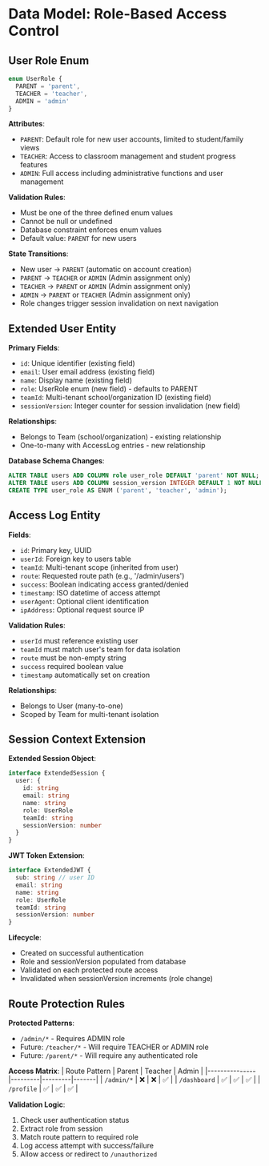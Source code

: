 # Data Model: Role-Based Access Control

## User Role Enum

```typescript
enum UserRole {
  PARENT = 'parent',
  TEACHER = 'teacher', 
  ADMIN = 'admin'
}
```

**Attributes**:
- `PARENT`: Default role for new user accounts, limited to student/family views
- `TEACHER`: Access to classroom management and student progress features  
- `ADMIN`: Full access including administrative functions and user management

**Validation Rules**:
- Must be one of the three defined enum values
- Cannot be null or undefined
- Database constraint enforces enum values
- Default value: `PARENT` for new users

**State Transitions**:
- New user → `PARENT` (automatic on account creation)
- `PARENT` → `TEACHER` or `ADMIN` (Admin assignment only)
- `TEACHER` → `PARENT` or `ADMIN` (Admin assignment only)  
- `ADMIN` → `PARENT` or `TEACHER` (Admin assignment only)
- Role changes trigger session invalidation on next navigation

## Extended User Entity

**Primary Fields**:
- `id`: Unique identifier (existing field)
- `email`: User email address (existing field)
- `name`: Display name (existing field)
- `role`: UserRole enum (new field) - defaults to PARENT
- `teamId`: Multi-tenant school/organization ID (existing field)
- `sessionVersion`: Integer counter for session invalidation (new field)

**Relationships**:
- Belongs to Team (school/organization) - existing relationship
- One-to-many with AccessLog entries - new relationship

**Database Schema Changes**:
```sql
ALTER TABLE users ADD COLUMN role user_role DEFAULT 'parent' NOT NULL;
ALTER TABLE users ADD COLUMN session_version INTEGER DEFAULT 1 NOT NULL;
CREATE TYPE user_role AS ENUM ('parent', 'teacher', 'admin');
```

## Access Log Entity

**Fields**:
- `id`: Primary key, UUID
- `userId`: Foreign key to users table
- `teamId`: Multi-tenant scope (inherited from user)
- `route`: Requested route path (e.g., '/admin/users')
- `success`: Boolean indicating access granted/denied
- `timestamp`: ISO datetime of access attempt
- `userAgent`: Optional client identification
- `ipAddress`: Optional request source IP

**Validation Rules**:
- `userId` must reference existing user
- `teamId` must match user's team for data isolation
- `route` must be non-empty string
- `success` required boolean value
- `timestamp` automatically set on creation

**Relationships**:
- Belongs to User (many-to-one)
- Scoped by Team for multi-tenant isolation

## Session Context Extension

**Extended Session Object**:
```typescript
interface ExtendedSession {
  user: {
    id: string
    email: string  
    name: string
    role: UserRole
    teamId: string
    sessionVersion: number
  }
}
```

**JWT Token Extension**:
```typescript
interface ExtendedJWT {
  sub: string // user ID
  email: string
  name: string  
  role: UserRole
  teamId: string
  sessionVersion: number
}
```

**Lifecycle**:
- Created on successful authentication
- Role and sessionVersion populated from database
- Validated on each protected route access
- Invalidated when sessionVersion increments (role change)

## Route Protection Rules

**Protected Patterns**:
- `/admin/*` - Requires ADMIN role
- Future: `/teacher/*` - Will require TEACHER or ADMIN role
- Future: `/parent/*` - Will require any authenticated role

**Access Matrix**:
| Route Pattern | Parent | Teacher | Admin |
|---------------|---------|---------|-------|
| `/admin/*`    | ❌      | ❌       | ✅     |
| `/dashboard`  | ✅      | ✅       | ✅     |
| `/profile`    | ✅      | ✅       | ✅     |

**Validation Logic**:
1. Check user authentication status
2. Extract role from session
3. Match route pattern to required role
4. Log access attempt with success/failure
5. Allow access or redirect to `/unauthorized`